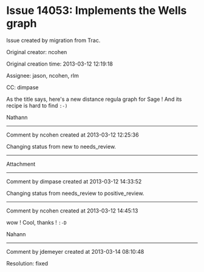 # Issue 14053: Implements the Wells graph

Issue created by migration from Trac.

Original creator: ncohen

Original creation time: 2013-03-12 12:19:18

Assignee: jason, ncohen, rlm

CC:  dimpase

As the title says, here's a new distance regula graph for Sage ! And its recipe is hard to find `:-)`

Nathann


---

Comment by ncohen created at 2013-03-12 12:25:36

Changing status from new to needs_review.


---

Attachment


---

Comment by dimpase created at 2013-03-12 14:33:52

Changing status from needs_review to positive_review.


---

Comment by ncohen created at 2013-03-12 14:45:13

wow ! Cool, thanks ! `:-D`

Nahann


---

Comment by jdemeyer created at 2013-03-14 08:10:48

Resolution: fixed
